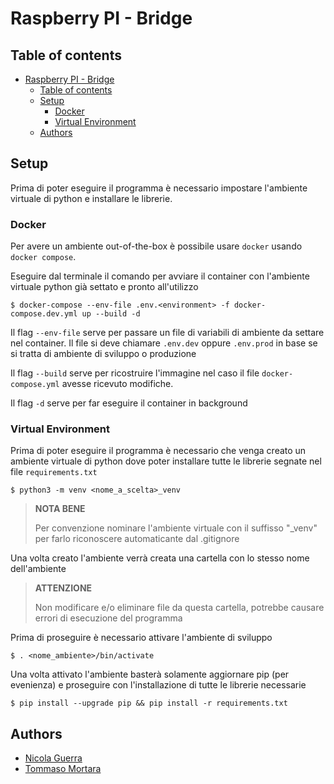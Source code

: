# Raspberry PI - Bridge

## Table of contents
- [Raspberry PI - Bridge](#raspberry-pi---bridge)
	- [Table of contents](#table-of-contents)
	- [Setup](#setup)
		- [Docker](#docker)
		- [Virtual Environment](#virtual-environment)
	- [Authors](#authors)

## Setup

Prima di poter eseguire il programma è necessario impostare l'ambiente virtuale di python e installare le librerie.

### Docker

Per avere un ambiente out-of-the-box è possibile usare `docker` usando `docker compose`.

Eseguire dal terminale il comando per avviare il container con l'ambiente virtuale python già settato e pronto all'utilizzo

	$ docker-compose --env-file .env.<environment> -f docker-compose.dev.yml up --build -d

Il flag `--env-file` serve per passare un file di variabili di ambiente da settare nel container. Il file si deve chiamare `.env.dev` oppure `.env.prod` in base se si tratta di ambiente di sviluppo o produzione

Il flag `--build` serve per ricostruire l'immagine nel caso il file `docker-compose.yml` avesse ricevuto modifiche.

Il flag `-d` serve per far eseguire il container in background

### Virtual Environment

Prima di poter eseguire il programma è necessario che venga creato un ambiente virtuale di python dove poter installare tutte le librerie segnate nel file `requirements.txt`

	$ python3 -m venv <nome_a_scelta>_venv

> **NOTA BENE**
>
> Per convenzione nominare l'ambiente virtuale con il suffisso "_venv" per farlo riconoscere automaticante dal .gitignore

Una volta creato l'ambiente verrà creata una cartella con lo stesso nome dell'ambiente

> **ATTENZIONE**
>
> Non modificare e/o eliminare file da questa cartella, potrebbe causare errori di esecuzione del programma


Prima di proseguire è necessario attivare l'ambiente di sviluppo

	$ . <nome_ambiente>/bin/activate

Una volta attivato l'ambiente basterà solamente aggiornare pip (per evenienza) e proseguire con l'installazione di tutte le librerie necessarie

	$ pip install --upgrade pip && pip install -r requirements.txt

## Authors

- [Nicola Guerra](https://github.com/Ng2k)
- [Tommaso Mortara](https://github.com/Tommyjak)